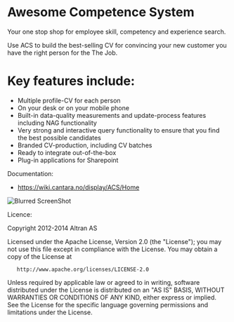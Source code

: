 Awesome Competence System
=========================


Your one stop shop for employee skill, competency and experience search. 

Use ACS to build the best-selling CV for convincing your new customer you have the right person for the The Job.

Key features include:
=====================
* Multiple profile-CV for each person
* On your desk or on your mobile phone
* Built-in data-quality measurements and update-process features including NAG functionality
* Very strong and interactive query functionality to ensure that you find the best possible candidates
* Branded CV-production, including CV batches
* Ready to integrate out-of-the-box
* Plug-in applications for Sharepoint

Documentation:
* https://wiki.cantara.no/display/ACS/Home

![Blurred ScreenShot](https://raw.github.com/altran/cvapp/master/acs_blurred.png)



Licence:

   Copyright 2012-2014 Altran AS 


   Licensed under the Apache License, Version 2.0 (the "License");
   you may not use this file except in compliance with the License.
   You may obtain a copy of the License at

       http://www.apache.org/licenses/LICENSE-2.0

   Unless required by applicable law or agreed to in writing, software
   distributed under the License is distributed on an "AS IS" BASIS,
   WITHOUT WARRANTIES OR CONDITIONS OF ANY KIND, either express or implied.
   See the License for the specific language governing permissions and
   limitations under the License.

